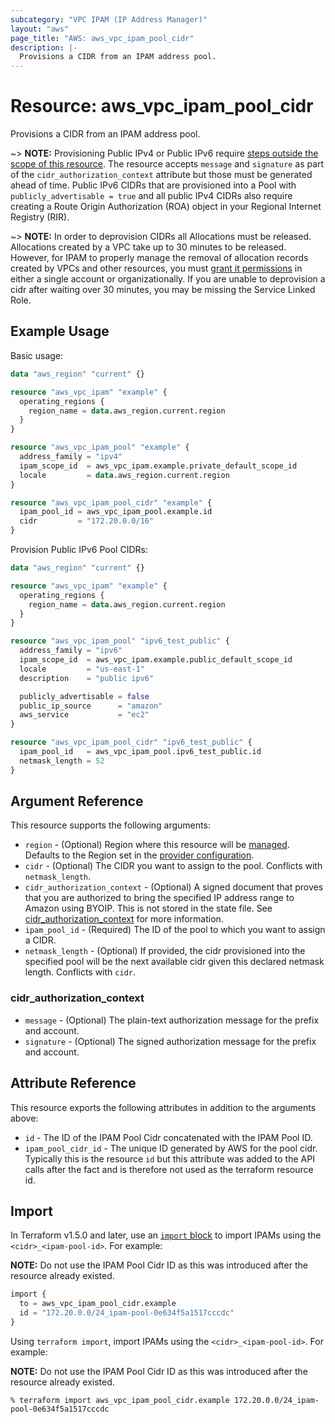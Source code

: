 ```yaml
---
subcategory: "VPC IPAM (IP Address Manager)"
layout: "aws"
page_title: "AWS: aws_vpc_ipam_pool_cidr"
description: |-
  Provisions a CIDR from an IPAM address pool.
---
```


# Resource: aws_vpc_ipam_pool_cidr

Provisions a CIDR from an IPAM address pool.

~> **NOTE:** Provisioning Public IPv4 or Public IPv6 require [steps outside the scope of this resource](https://docs.aws.amazon.com/AWSEC2/latest/UserGuide/ec2-byoip.html#prepare-for-byoip). The resource accepts `message` and `signature` as part of the `cidr_authorization_context` attribute but those must be generated ahead of time. Public IPv6 CIDRs that are provisioned into a Pool with `publicly_advertisable = true` and all public IPv4 CIDRs also require creating a Route Origin Authorization (ROA) object in your Regional Internet Registry (RIR).

~> **NOTE:** In order to deprovision CIDRs all Allocations must be released. Allocations created by a VPC take up to 30 minutes to be released. However, for IPAM to properly manage the removal of allocation records created by VPCs and other resources, you must [grant it permissions](https://docs.aws.amazon.com/vpc/latest/ipam/choose-single-user-or-orgs-ipam.html) in
either a single account or organizationally. If you are unable to deprovision a cidr after waiting over 30 minutes, you may be missing the Service Linked Role.

## Example Usage

Basic usage:

```terraform
data "aws_region" "current" {}

resource "aws_vpc_ipam" "example" {
  operating_regions {
    region_name = data.aws_region.current.region
  }
}

resource "aws_vpc_ipam_pool" "example" {
  address_family = "ipv4"
  ipam_scope_id  = aws_vpc_ipam.example.private_default_scope_id
  locale         = data.aws_region.current.region
}

resource "aws_vpc_ipam_pool_cidr" "example" {
  ipam_pool_id = aws_vpc_ipam_pool.example.id
  cidr         = "172.20.0.0/16"
}
```

Provision Public IPv6 Pool CIDRs:

```terraform
data "aws_region" "current" {}

resource "aws_vpc_ipam" "example" {
  operating_regions {
    region_name = data.aws_region.current.region
  }
}

resource "aws_vpc_ipam_pool" "ipv6_test_public" {
  address_family = "ipv6"
  ipam_scope_id  = aws_vpc_ipam.example.public_default_scope_id
  locale         = "us-east-1"
  description    = "public ipv6"

  publicly_advertisable = false
  public_ip_source      = "amazon"
  aws_service           = "ec2"
}

resource "aws_vpc_ipam_pool_cidr" "ipv6_test_public" {
  ipam_pool_id   = aws_vpc_ipam_pool.ipv6_test_public.id
  netmask_length = 52
}
```

## Argument Reference

This resource supports the following arguments:

* `region` - (Optional) Region where this resource will be [managed](https://docs.aws.amazon.com/general/latest/gr/rande.html#regional-endpoints). Defaults to the Region set in the [provider configuration](https://registry.terraform.io/providers/hashicorp/aws/latest/docs#aws-configuration-reference).
* `cidr` - (Optional) The CIDR you want to assign to the pool. Conflicts with `netmask_length`.
* `cidr_authorization_context` - (Optional) A signed document that proves that you are authorized to bring the specified IP address range to Amazon using BYOIP. This is not stored in the state file. See [cidr_authorization_context](#cidr_authorization_context) for more information.
* `ipam_pool_id` - (Required) The ID of the pool to which you want to assign a CIDR.
* `netmask_length` - (Optional) If provided, the cidr provisioned into the specified pool will be the next available cidr given this declared netmask length. Conflicts with `cidr`.

### cidr_authorization_context

* `message` - (Optional) The plain-text authorization message for the prefix and account.
* `signature` - (Optional) The signed authorization message for the prefix and account.

## Attribute Reference

This resource exports the following attributes in addition to the arguments above:

* `id` - The ID of the IPAM Pool Cidr concatenated with the IPAM Pool ID.
* `ipam_pool_cidr_id` - The unique ID generated by AWS for the pool cidr. Typically this is the resource `id` but this attribute was added to the API calls after the fact and is therefore not used as the terraform resource id.

## Import

In Terraform v1.5.0 and later, use an [`import` block](https://developer.hashicorp.com/terraform/language/import) to import IPAMs using the `<cidr>_<ipam-pool-id>`. For example:

**NOTE:** Do not use the IPAM Pool Cidr ID as this was introduced after the resource already existed.

```terraform
import {
  to = aws_vpc_ipam_pool_cidr.example
  id = "172.20.0.0/24_ipam-pool-0e634f5a1517cccdc"
}
```

Using `terraform import`, import IPAMs using the `<cidr>_<ipam-pool-id>`. For example:

**NOTE:** Do not use the IPAM Pool Cidr ID as this was introduced after the resource already existed.

```console
% terraform import aws_vpc_ipam_pool_cidr.example 172.20.0.0/24_ipam-pool-0e634f5a1517cccdc
```

